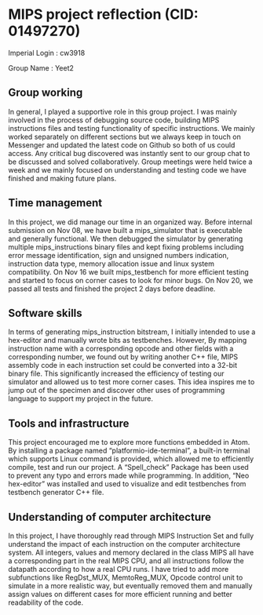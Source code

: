 # MIPS project reflection (CID: 01497270)

Imperial Login : cw3918

Group Name : Yeet2

## Group working

In general, I played a supportive role in this group project. I was mainly involved in the process of debugging source code, building MIPS instructions files and testing functionality of specific instructions. We mainly worked separately on different sections but we always keep in touch on Messenger and updated the latest code on Github so both of us could access. Any critical bug discovered was instantly sent to our group chat to be discussed and solved collaboratively. Group meetings were held twice a week and we mainly focused on understanding and testing code we have finished and making future plans.

## Time management
In this project, we did manage our time in an organized way. Before internal submission on Nov 08, we have built a mips_simulator that is executable and generally functional. We then debugged the simulator by generating multiple mips_instructions binary files and kept fixing problems including error message identification, sign and unsigned numbers indication, instruction data type, memory allocation issue and linux system compatibility. On Nov 16 we built mips_testbench for more efficient testing and started to focus on corner cases to look for minor bugs. On Nov 20, we passed all tests and finished the project 2 days before deadline. 

## Software skills
In terms of generating mips_instruction bitstream, I initially intended to use a hex-editor and manually wrote bits as testbenches. However, By mapping instruction name with a corresponding opcode and other fields with a corresponding number, we found out by writing another C++ file, MIPS assembly code in each instruction set could be converted into a 32-bit binary file. This significantly increased the efficiency of testing our simulator and allowed us to test more corner cases. This idea inspires me to jump out of the specimen and discover other uses of programming language to support my project in the future.

## Tools and infrastructure
This project encouraged me to explore more functions embedded in Atom. By installing a package named “platformio-ide-terminal”, a built-in terminal which supports Linux command is provided, which allowed me to efficiently compile, test and run our project. A “Spell_check” Package has been used to prevent any typo and errors made while programming. In addition, “Neo hex-editor” was installed and used to visualize and edit testbenches from testbench generator C++ file. 

## Understanding of computer architecture
In this project, I have thoroughly read through MIPS Instruction Set and fully understand the impact of each instruction on the computer architecture system. All integers, values and memory declared in the class MIPS all have a corresponding part in the real MIPS CPU, and all instructions follow the datapath according to how a real CPU runs. I have tried to add more subfunctions like RegDst_MUX, MemtoReg_MUX, Opcode control unit to simulate in a more realistic way, but eventually removed them and manually assign values on different cases for more efficient running and better readability of the code. 
